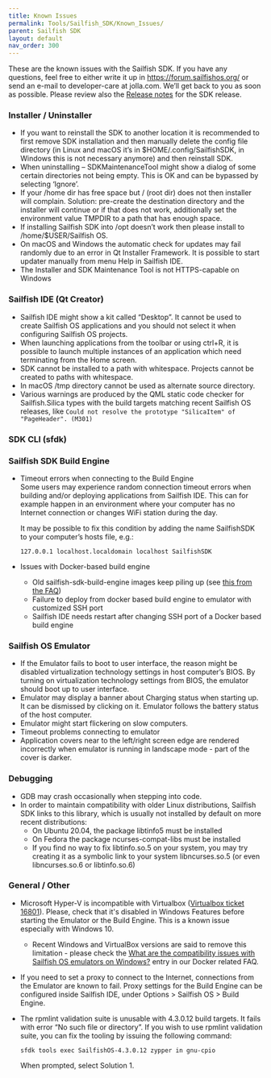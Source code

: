```yaml
---
title: Known Issues
permalink: Tools/Sailfish_SDK/Known_Issues/
parent: Sailfish SDK
layout: default
nav_order: 300
---
```


These are the known issues with the Sailfish SDK. If you have any questions, feel free to either write it up in <https://forum.sailfishos.org/> or send an e-mail to developer-care at jolla.com. We’ll get back to you as soon as possible. Please review also the [Release notes](/Tools/Sailfish_SDK#release-notes) for the SDK release.

### Installer / Uninstaller

  - If you want to reinstall the SDK to another location it is recommended to first remove SDK installation and then manually delete the config file directory (in Linux and macOS it’s in $HOME/.config/SailfishSDK, in Windows this is not necessary anymore) and then reinstall SDK.
  - When uninstalling – SDKMaintenanceTool might show a dialog of some certain directories not being empty. This is OK and can be bypassed by selecting ‘Ignore’.
  - If your /home dir has free space but / (root dir) does not then installer will complain. Solution: pre-create the destination directory and the installer will continue or if that does not work, additionally set the environment value TMPDIR to a path that has enough space.
  - If installing Sailfish SDK into /opt doesn’t work then please install to /home/$USER/Sailfish OS.
  - On macOS and Windows the automatic check for updates may fail randomly due to an error in Qt Installer Framework. It is possible to start updater manually from menu Help in Sailfish IDE.
  - The Installer and SDK Maintenance Tool is not HTTPS-capable on Windows

### Sailfish IDE (Qt Creator)

  - Sailfish IDE might show a kit called “Desktop”. It cannot be used to create Sailfish OS applications and you should not select it when configuring Sailfish OS projects.
  - When launching applications from the toolbar or using ctrl+R, it is possible to launch multiple instances of an application which need terminating from the Home screen.
  - SDK cannot be installed to a path with whitespace. Projects cannot be created to paths with whitespace.
  - In macOS /tmp directory cannot be used as alternate source directory.
  - Various warnings are produced by the QML static code checker for Sailfish.Silica types with the build targets matching recent Sailfish OS releases, like `Could not resolve the prototype "SilicaItem" of "PageHeader". (M301)`

### SDK CLI (sfdk)

### Sailfish SDK Build Engine

  - Timeout errors when connecting to the Build Engine\
    Some users may experience random connection timeout errors when building and/or deploying applications from Sailfish IDE. This can for example happen in an environment where your computer has no Internet connection or changes WiFi station during the day.

    It may be possible to fix this condition by adding the name SailfishSDK to your computer’s hosts file, e.g.:
    ```
    127.0.0.1 localhost.localdomain localhost SailfishSDK
    ```
  - Issues with Docker-based build engine
      - Old sailfish-sdk-build-engine images keep piling up (see [this from the FAQ](/Tools/Sailfish_SDK/FAQ#old-sailfish-os-build-engine-images-keep-piling-up-is-this-desired))
      - Failure to deploy from docker based build engine to emulator with customized SSH port
      - Sailfish IDE needs restart after changing SSH port of a Docker based build engine

### Sailfish OS Emulator

  - If the Emulator fails to boot to user interface, the reason might be disabled virtualization technology settings in host computer’s BIOS. By turning on virtualization technology settings from BIOS, the emulator should boot up to user interface.
  - Emulator may display a banner about Charging status when starting up. It can be dismissed by clicking on it. Emulator follows the battery status of the host computer.
  - Emulator might start flickering on slow computers.
  - Timeout problems connecting to emulator
  - Application covers near to the left/right screen edge are rendered incorrectly when emulator is running in landscape mode - part of the cover is darker.

### Debugging

  - GDB may crash occasionally when stepping into code.
  - In order to maintain compatibility with older Linux distributions, Sailfish SDK links to this library, which is usually not installed by default on more recent distributions:
    - On Ubuntu 20.04, the package libtinfo5 must be installed
    - On Fedora the package ncurses-compat-libs must be installed
    - If you find no way to fix libtinfo.so.5 on your system, you may try creating it as a symbolic link to your system libncurses.so.5 (or even libncurses.so.6 or libtinfo.so.6)

### General / Other

  - Microsoft Hyper-V is incompatible with Virtualbox ([Virtualbox ticket 16801](https://www.virtualbox.org/ticket/16801)). Please, check that it's disabled in Windows Features before starting the Emulator or the Build Engine. This is a known issue especially with Windows 10.
      - Recent Windows and VirtualBox versions are said to remove this limitation - please check the [What are the compatibility issues with Sailfish OS emulators on Windows?](/Tools/Sailfish_SDK/FAQ#what-are-the-compatibility-issues-with-sailfish-os-emulators-on-windows) entry in our Docker related FAQ.
  - If you need to set a proxy to connect to the Internet, connections from the Emulator are known to fail. Proxy settings for the Build Engine can be configured inside Sailfish IDE, under Options \> Sailfish OS \> Build Engine.
  - The rpmlint validation suite is unusable with 4.3.0.12 build targets. It fails with error “No such file or directory”. If you wish to use rpmlint validation suite, you can fix the tooling by issuing the following command:

        sfdk tools exec SailfishOS-4.3.0.12 zypper in gnu-cpio

    When prompted, select Solution 1.
